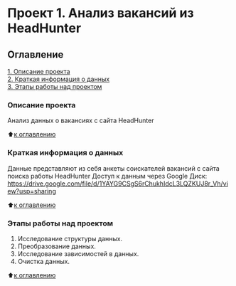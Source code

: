 # Проект 1. Анализ вакансий из HeadHunter

## Оглавление  
[1. Описание проекта](.README.md#Описание-проекта)  
[2. Краткая информация о данных](.README.md#Краткая-информация-о-данных)  
[3. Этапы работы над проектом](.README.md#Этапы-работы-над-проектом)  

### Описание проекта    
Анализ данных о вакансиях с сайта HeadHunter

:arrow_up:[к оглавлению](_)


### Краткая информация о данных
Данные представляют из себя анкеты соискателей вакансий с сайта поиска работы HeadHunter
Доступ к данным через Google Диск: https://drive.google.com/file/d/1YAYG9CSgS6rChukhIdcL3LQZKUJ8r_Vh/view?usp=sharing
  
:arrow_up:[к оглавлению](.README.md#Оглавление)


### Этапы работы над проектом  
1. Исследование структуры данных.  
2. Преобразование данных.  
3. Исследование зависимостей в данных.  
4. Очистка данных.

:arrow_up:[к оглавлению](.README.md#Оглавление)


